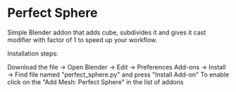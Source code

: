 # Perfect Sphere
Simple Blender addon that adds cube, subdivides it and gives it cast modifier with factor of 1 to speed up your workflow.


Installation steps:

Download the file -> Open Blender -> Edit -> Preferences Add-ons -> Install -> Find file named "perfect_sphere.py" and press "Install Add-on"
To enable click on the "Add Mesh: Perfect Sphere" in the list of addons
